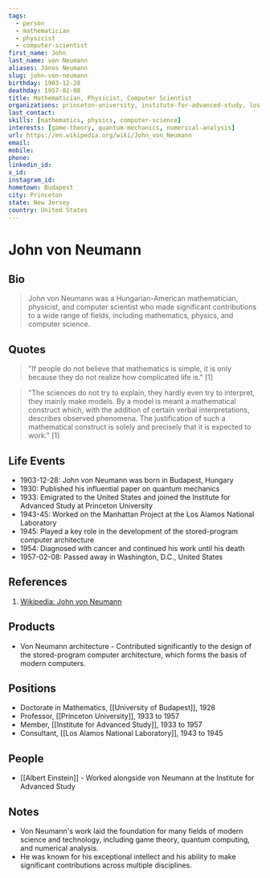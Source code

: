 ```yaml
---
tags:
  - person
  - mathematician
  - physicist
  - computer-scientist
first_name: John
last_name: von Neumann
aliases: János Neumann
slug: john-von-neumann
birthday: 1903-12-28
deathday: 1957-02-08
title: Mathematician, Physicist, Computer Scientist
organizations: princeton-university, institute-for-advanced-study, los-alamos-national-laboratory
last_contact: 
skills: [mathematics, physics, computer-science]
interests: [game-theory, quantum-mechanics, numerical-analysis]
url: https://en.wikipedia.org/wiki/John_von_Neumann
email: 
mobile: 
phone: 
linkedin_id: 
x_id: 
instagram_id: 
hometown: Budapest
city: Princeton
state: New Jersey
country: United States
---
```


# John von Neumann

## Bio

> John von Neumann was a Hungarian-American mathematician, physicist, and computer scientist who made significant contributions to a wide range of fields, including mathematics, physics, and computer science.

## Quotes

> "If people do not believe that mathematics is simple, it is only because they do not realize how complicated life is." [1]

> "The sciences do not try to explain, they hardly even try to interpret, they mainly make models. By a model is meant a mathematical construct which, with the addition of certain verbal interpretations, describes observed phenomena. The justification of such a mathematical construct is solely and precisely that it is expected to work." [1]

## Life Events

- 1903-12-28: John von Neumann was born in Budapest, Hungary
- 1930: Published his influential paper on quantum mechanics
- 1933: Emigrated to the United States and joined the Institute for Advanced Study at Princeton University
- 1943-45: Worked on the Manhattan Project at the Los Alamos National Laboratory
- 1945: Played a key role in the development of the stored-program computer architecture
- 1954: Diagnosed with cancer and continued his work until his death
- 1957-02-08: Passed away in Washington, D.C., United States

## References

1. [Wikipedia: John von Neumann](https://en.wikipedia.org/wiki/John_von_Neumann)

## Products

- Von Neumann architecture - Contributed significantly to the design of the stored-program computer architecture, which forms the basis of modern computers.

## Positions

- Doctorate in Mathematics, [[University of Budapest]], 1926
- Professor, [[Princeton University]], 1933 to 1957
- Member, [[Institute for Advanced Study]], 1933 to 1957
- Consultant, [[Los Alamos National Laboratory]], 1943 to 1945

## People

- [[Albert Einstein]] - Worked alongside von Neumann at the Institute for Advanced Study

## Notes

- Von Neumann's work laid the foundation for many fields of modern science and technology, including game theory, quantum computing, and numerical analysis.
- He was known for his exceptional intellect and his ability to make significant contributions across multiple disciplines.
